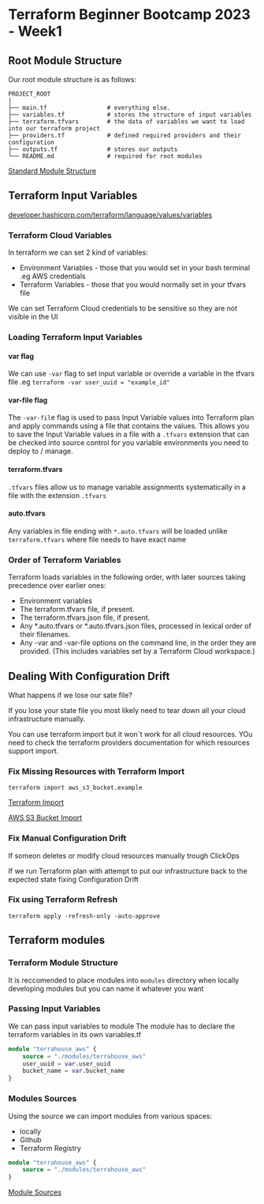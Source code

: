 # Terraform Beginner Bootcamp 2023 - Week1

## Root Module Structure
Our root module structure is as follows:
```
PROJECT_ROOT
│
├── main.tf                 # everything else.
├── variables.tf            # stores the structure of input variables
├── terraform.tfvars        # the data of variables we want to load into our terraform project
├── providers.tf            # defined required providers and their configuration
├── outputs.tf              # stores our outputs
└── README.md               # required for root modules
```

[Standard Module Structure](https://developer.hashicorp.com/terraform/language/modules/develop/structure)


## Terraform Input Variables

[developer.hashicorp.com/terraform/language/values/variables](https://developer.hashicorp.com/terraform/language/values/variables)

### Terraform Cloud Variables

In terraform we can set 2 kind of variables:

- Environment Variables - those that you would set in your bash terminal .eg AWS credentials
- Terraform Variables - those that you would normally set in your tfvars file

We can set Terraform Cloud credentials to be sensitive so they are not visible in the UI

### Loading Terraform Input Variables

#### var flag
We can use `-var` flag to set input variable or override a variable in the tfvars file .eg `terraform -var user_uuid = "example_id"`

#### var-file flag

The `-var-fil`e flag is used to pass Input Variable values into Terraform plan and apply commands using a file that contains the values. This allows you to save the Input Variable values in a file with a `.tfvars` extension that can be checked into source control for you variable environments you need to deploy to / manage.

#### terraform.tfvars
`.tfvars` files allow us to manage variable assignments systematically in a file with the extension `.tfvars`

#### auto.tfvars
Any variables in file ending with `*.auto.tfvars` will be loaded unlike `terraform.tfvars` where file needs to have exact name

### Order of Terraform Variables

Terraform loads variables in the following order, with later sources taking precedence over earlier ones:

- Environment variables
- The terraform.tfvars file, if present.
- The terraform.tfvars.json file, if present.
- Any *.auto.tfvars or *.auto.tfvars.json files, processed in lexical order of their filenames.
- Any -var and -var-file options on the command line, in the order they are provided. (This includes variables set by a Terraform Cloud workspace.)


## Dealing With Configuration Drift

What happens if we lose our sate file?

If you lose your state file you most likely need to tear down all your cloud infrastructure manually.

You can use terraform import but it won`t work for all cloud resources. YOu need to check the terraform providers documentation for which resources support import.

### Fix Missing Resources with Terraform Import

`terraform import aws_s3_bucket.example`

[Terraform Import](https://developer.hashicorp.com/terraform/cli/import)

[AWS S3 Bucket Import](https://registry.terraform.io/providers/hashicorp/aws/latest/docs/resources/s3_bucket#import)

### Fix Manual Configuration Drift

If someon deletes or modify cloud resources manually trough ClickOps

If we run Terraform plan with attempt to put our infrastructure back to the expected state fixing Configuration Drift

### Fix using Terraform Refresh

```
terraform apply -refresh-only -auto-approve
```

## Terraform modules

### Terraform Module Structure

It is reccomended to place modules into `modules` directory when locally developing modules but you can name it whatever you want

### Passing Input Variables

We can pass input variables to module
The module has to declare the terraform variables in its own variables.tf

```tf
module "terrahouse_aws" {
	source = "./modules/terrahouse_aws"
	user_uuid = var.user_uuid
	bucket_name = var.bucket_name
} 
``` 

### Modules Sources

Using the source we can import modules from various spaces:
- locally
- Github
- Terraform Registry

```tf
module "terrahouse_aws" {
	source = "./modules/terrahouse_aws"
} 
```

[Module Sources](https://developer.hashicorp.com/terraform/language/modules/sources)